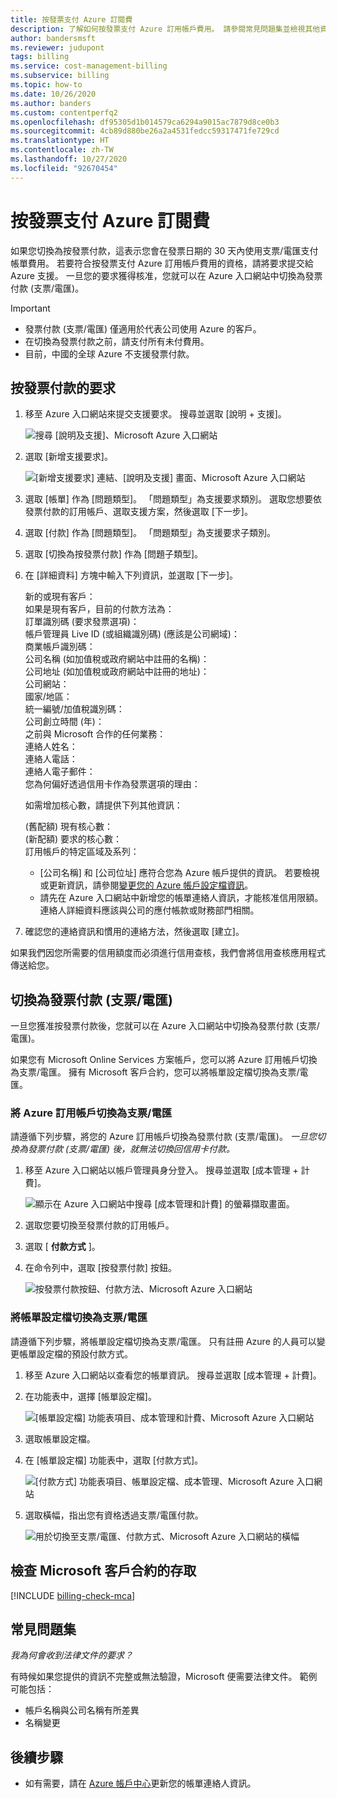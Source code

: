 ```yaml
---
title: 按發票支付 Azure 訂閱費
description: 了解如何按發票支付 Azure 訂用帳戶費用。 請參閱常見問題集並檢視其他資源。
author: bandersmsft
ms.reviewer: judupont
tags: billing
ms.service: cost-management-billing
ms.subservice: billing
ms.topic: how-to
ms.date: 10/26/2020
ms.author: banders
ms.custom: contentperfq2
ms.openlocfilehash: df95305d1b014579ca6294a9015ac7879d8ce0b3
ms.sourcegitcommit: 4cb89d880be26a2a4531fedcc59317471fe729cd
ms.translationtype: HT
ms.contentlocale: zh-TW
ms.lasthandoff: 10/27/2020
ms.locfileid: "92670454"
---
```

# <a name="pay-for-your-azure-subscription-by-invoice"></a>按發票支付 Azure 訂閱費

如果您切換為按發票付款，這表示您會在發票日期的 30 天內使用支票/電匯支付帳單費用。 若要符合按發票支付 Azure 訂用帳戶費用的資格，請將要求提交給 Azure 支援。 一旦您的要求獲得核准，您就可以在 Azure 入口網站中切換為發票付款 (支票/電匯)。

> [!IMPORTANT]
> * 發票付款 (支票/電匯) 僅適用於代表公司使用 Azure 的客戶。
> * 在切換為發票付款之前，請支付所有未付費用。
> * 目前，中國的全球 Azure 不支援發票付款。

## <a name="request-to-pay-by-invoice"></a>按發票付款的要求

1. 移至 Azure 入口網站來提交支援要求。 搜尋並選取 [說明 + 支援]。

    ![搜尋 [說明及支援]、Microsoft Azure 入口網站](./media/pay-by-invoice/search-for-help-and-support.png)

2. 選取 [新增支援要求]。

    ![[新增支援要求] 連結、[說明及支援] 畫面、Microsoft Azure 入口網站](./media/pay-by-invoice/help-and-support.png)

2. 選取 [帳單] 作為 [問題類型]。 「問題類型」為支援要求類別。 選取您想要依發票付款的訂用帳戶、選取支援方案，然後選取 [下一步]。

3. 選取 [付款] 作為 [問題類型]。 「問題類型」為支援要求子類別。

4. 選取 [切換為按發票付款] 作為 [問題子類型]。

5. 在 [詳細資料] 方塊中輸入下列資訊，並選取 [下一步]。

     新的或現有客戶：<br>
     如果是現有客戶，目前的付款方法為：<br>
     訂單識別碼 (要求發票選項)：<br>
     帳戶管理員 Live ID (或組織識別碼) (應該是公司網域)：<br>
     商業帳戶識別碼：<br>
     公司名稱 (如加值稅或政府網站中註冊的名稱)：<br>
     公司地址 (如加值稅或政府網站中註冊的地址)：<br>
     公司網站：<br>
     國家/地區：<br>
     統一編號/加值稅識別碼：<br>
     公司創立時間 (年)：<br>
     之前與 Microsoft 合作的任何業務：<br>
     連絡人姓名：<br>
     連絡人電話：<br>
     連絡人電子郵件：<br>
     您為何偏好透過信用卡作為發票選項的理由：<br>

     如需增加核心數，請提供下列其他資訊：<br>

     (舊配額) 現有核心數：<br>
     (新配額) 要求的核心數：<br>
     訂用帳戶的特定區域及系列：<br>

    - [公司名稱] 和 [公司位址] 應符合您為 Azure 帳戶提供的資訊。 若要檢視或更新資訊，請參閱[變更您的 Azure 帳戶設定檔資訊](change-azure-account-profile.md)。
    - 請先在 Azure 入口網站中新增您的帳單連絡人資訊，才能核准信用限額。 連絡人詳細資料應該與公司的應付帳款或財務部門相關。

6. 確認您的連絡資訊和慣用的連絡方法，然後選取 [建立]。

如果我們因您所需要的信用額度而必須進行信用查核，我們會將信用查核應用程式傳送給您。

## <a name="switch-to-invoice-pay-checkwire-transfer"></a>切換為發票付款 (支票/電匯)

一旦您獲准按發票付款後，您就可以在 Azure 入口網站中切換為發票付款 (支票/電匯)。

如果您有 Microsoft Online Services 方案帳戶，您可以將 Azure 訂用帳戶切換為支票/電匯。 擁有 Microsoft 客戶合約，您可以將帳單設定檔切換為支票/電匯。

### <a name="switch-azure-subscription-to-checkwire-transfer"></a>將 Azure 訂用帳戶切換為支票/電匯

請遵循下列步驟，將您的 Azure 訂用帳戶切換為發票付款 (支票/電匯)。 *一旦您切換為發票付款 (支票/電匯) 後，就無法切換回信用卡付款。*

1. 移至 Azure 入口網站以帳戶管理員身分登入。 搜尋並選取 [成本管理 + 計費]。

    ![顯示在 Azure 入口網站中搜尋 [成本管理和計費] 的螢幕擷取畫面。](./media/pay-by-invoice/search.png)

1. 選取您要切換至發票付款的訂用帳戶。
1. 選取 [ **付款方式** ]。
1. 在命令列中，選取 [按發票付款] 按鈕。

    ![按發票付款按鈕、付款方法、Microsoft Azure 入口網站](./media/pay-by-invoice/pay-by-invoice.png)

### <a name="switch-billing-profile-to-checkwire-transfer"></a>將帳單設定檔切換為支票/電匯

請遵循下列步驟，將帳單設定檔切換為支票/電匯。 只有註冊 Azure 的人員可以變更帳單設定檔的預設付款方式。

1. 移至 Azure 入口網站以查看您的帳單資訊。 搜尋並選取 [成本管理 + 計費]。
1. 在功能表中，選擇 [帳單設定檔]。

    ![[帳單設定檔] 功能表項目、成本管理和計費、Microsoft Azure 入口網站](./media/pay-by-invoice/billing-profile.png)

1. 選取帳單設定檔。
1. 在 [帳單設定檔] 功能表中，選取 [付款方式]。

   ![[付款方式] 功能表項目、帳單設定檔、成本管理、Microsoft Azure 入口網站](./media/pay-by-invoice/billing-profile-payment-methods.png)

1. 選取橫幅，指出您有資格透過支票/電匯付款。

    ![用於切換至支票/電匯、付款方式、Microsoft Azure 入口網站的橫幅](./media/pay-by-invoice/customer-led-switch-to-invoice.png)

## <a name="check-access-to-a-microsoft-customer-agreement"></a>檢查 Microsoft 客戶合約的存取
[!INCLUDE [billing-check-mca](../../../includes/billing-check-mca.md)]

## <a name="frequently-asked-questions"></a>常見問題集

*我為何會收到法律文件的要求？*

有時候如果您提供的資訊不完整或無法驗證，Microsoft 便需要法律文件。 範例可能包括：

* 帳戶名稱與公司名稱有所差異
* 名稱變更

## <a name="next-steps"></a>後續步驟

* 如有需要，請在 [Azure 帳戶中心](https://account.azure.com/Profile)更新您的帳單連絡人資訊。
